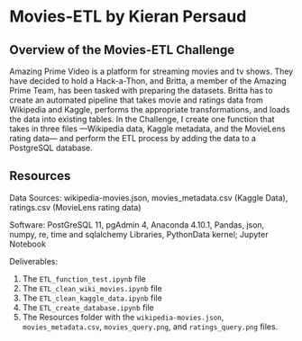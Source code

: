 # Movies-ETL by Kieran Persaud

## Overview of the Movies-ETL Challenge
Amazing Prime Video is a platform for streaming movies and tv shows. They have decided to hold a Hack-a-Thon, and Britta, a member of the Amazing Prime Team, has been tasked with preparing the datasets. Britta has to create an automated pipeline that takes movie and ratings data from Wikipedia and Kaggle, performs the appropriate transformations, and loads the data into existing tables. In the Challenge, I create one function that takes in three files —Wikipedia data, Kaggle metadata, and the MovieLens rating data— and perform the ETL process by adding the data to a PostgreSQL database.

## Resources
Data Sources: wikipedia-movies.json, movies_metadata.csv (Kaggle Data), ratings.csv (MovieLens rating data)

Software: PostGreSQL 11, pgAdmin 4, Anaconda 4.10.1, Pandas, json, numpy, re, time and sqlalchemy Libraries, PythonData kernel; Jupyter Notebook

Deliverables:
1. The ```ETL_function_test.ipynb``` file
2. The ```ETL_clean_wiki_movies.ipynb``` file
3. The ```ETL_clean_kaggle_data.ipynb``` file
4. The ```ETL_create_database.ipynb``` file
5. The Resources folder with the ```wikipedia-movies.json```, ```movies_metadata.csv```, ```movies_query.png```, and ```ratings_query.png``` files.
